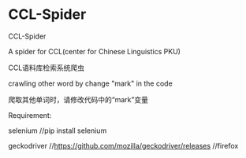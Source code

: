 # CCL-Spider
CCL-Spider

A spider for CCL(center for Chinese Linguistics PKU)

CCL语料库检索系统爬虫

crawling  other word by change "mark" in the code 

爬取其他单词时，请修改代码中的“mark”变量

Requirement:

selenium  //pip install selenium

geckodriver   //https://github.com/mozilla/geckodriver/releases       //firefox
	
